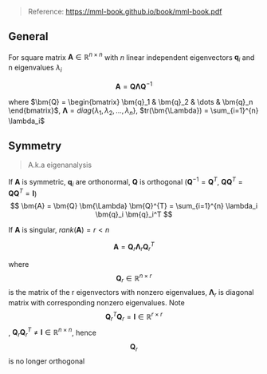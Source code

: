 
> Reference: https://mml-book.github.io/book/mml-book.pdf

## General
For square matrix $\bm{A} \in \mathbb{R}^{n \times n}$ with $n$ linear independent eigenvectors $\bm{q}_i$ and n eigenvalues $\lambda_i$

$$
\bm{A} = \bm{Q} \bm{\Lambda} \bm{Q}^{-1}
$$

where $\bm{Q} = \begin{bmatrix} 
\bm{q}_1 & \bm{q}_2 & \dots & \bm{q}_n 
\end{bmatrix}$, $\bm{\Lambda} = diag \{ \lambda_1, \lambda_2,\dots, \lambda_n \}$, $tr(\bm{\Lambda}) = \sum_{i=1}^{n} \lambda_i$

## Symmetry

> A.k.a eigenanalysis

If $\bm{A}$ is symmetric, $\bm{q}_i$ are orthonormal, $\bm{Q}$ is orthogonal ($\bm{Q}^{-1} = \bm{Q}^{T}$, $\bm{Q}\bm{Q}^{T} = \bm{Q} \bm{Q}^{T} = \bm{I}$)
$$
\bm{A} = \bm{Q} \bm{\Lambda} \bm{Q}^{T} = \sum_{i=1}^{n} \lambda_i \bm{q}_i \bm{q}_i^T
$$

If  $\bm{A}$ is singular, $rank(\bm{A}) = r < n$

$$
\bm{A} = \bm{Q}_r \bm{\Lambda}_r \bm{Q}_r^{T}
$$

where $$\bm{Q}_r \in \mathbb{R} ^ {n \times r}$$ is the matrix of the r eigenvectors with nonzero eigenvalues, $\bm{\Lambda}_r$ is diagonal matrix with corresponding nonzero eigenvalues. Note $$\bm{Q}_r^T \bm{Q}_r = \bm{I} \in \mathbb{R}^{r \times r}$$, $\bm{Q}_r \bm{Q}_r^T \neq \bm{I} \in \mathbb{R}^{n \times n}$, hence $$\bm{Q}_r$$ is no longer orthogonal